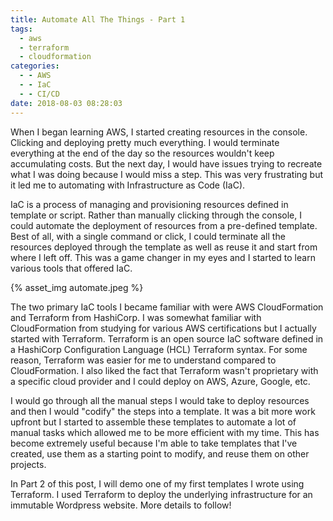 ```yaml
---
title: Automate All The Things - Part 1
tags:
  - aws
  - terraform
  - cloudformation
categories:
  - - AWS
  - - IaC
  - - CI/CD
date: 2018-08-03 08:28:03
---
```



When I began learning AWS, I started creating resources in the console. Clicking and deploying pretty much everything. I would terminate everything at the end of the day so the resources wouldn't keep accumulating costs. But the next day, I would have issues trying to recreate what I was doing because I would miss a step. This was very frustrating but it led me to automating with Infrastructure as Code (IaC).

IaC is a process of managing and provisioning resources defined in template or script. Rather than manually clicking through the console, I could automate the deployment of resources from a pre-defined template. Best of all, with a single command or click, I could terminate all the resources deployed through the template as well as reuse it and start from where I left off. This was a game changer in my eyes and I started to learn various tools that offered IaC. 

{% asset_img automate.jpeg %}

The two primary IaC tools I became familiar with were AWS CloudFormation and Terraform from HashiCorp. I was somewhat familiar with CloudFormation from studying for various AWS certifications but I actually started with Terraform. Terraform is an open source IaC software defined in a HashiCorp Configuration Language (HCL) Terraform syntax. For some reason, Terraform was easier for me to understand compared to CloudFormation. I also liked the fact that Terraform wasn't proprietary with a specific cloud provider and I could deploy on AWS, Azure, Google, etc. 

I would go through all the manual steps I would take to deploy resources and then I would "codify" the steps into a template. It was a bit more work upfront but I started to assemble these templates to automate a lot of manual tasks which allowed me to be more efficient with my time. This has become extremely useful because I'm able to take templates that I've created, use them as a starting point to modify, and reuse them on other projects. 

In Part 2 of this post, I will demo one of my first templates I wrote using Terraform. I used Terraform to deploy the underlying infrastructure for an immutable Wordpress website. More details to follow!
